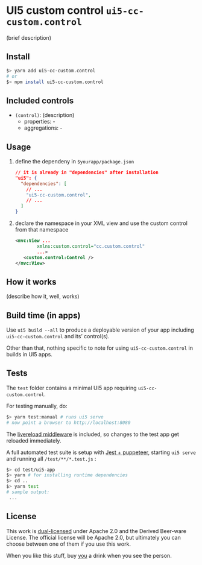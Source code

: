 # UI5 custom control `ui5-cc-custom.control`

(brief description)

## Install

```bash
$> yarn add ui5-cc-custom.control
# or
$> npm install ui5-cc-custom.control
```

## Included controls

- `(control)`: (description)
  - properties: -
  - aggregations: -

## Usage

1. define the dependeny in `$yourapp/package.json`

   ```json
   // it is already in "dependencies" after installation
   "ui5": {
     "dependencies": [
       // ...
       "ui5-cc-custom.control",
       // ...
     ]
   }
   ```

2. declare the namespace in your XML view and use the custom control from that namespace

   ```xml
   <mvc:View ... 
           xmlns:custom.control="cc.custom.control"
           ...>
      <custom.control:Control />
   </mvc:View>
   ```

## How it works

(describe how it, well, works)

## Build time (in apps)

Use `ui5 build --all` to produce a deployable version of your app including `ui5-cc-custom.control` and its’ control(s).

Other than that, nothing specific to note for using `ui5-cc-custom.control` in builds in UI5 apps.

## Tests

The `test` folder contains a minimal UI5 app requiring `ui5-cc-custom.control`.

For testing manually, do:

```bash
$> yarn test:manual # runs ui5 serve
# now point a browser to http://localhost:8080
```

The [livereload middleware](https://github.com/petermuessig/ui5-ecosystem-showcase/tree/master/packages/ui5-middleware-livereload) is included, so changes to the test app get reloaded immediately.

A full automated test suite is setup with [Jest + puppeteer](https://jestjs.io/docs/en/puppeteer), starting `ui5 serve` and running all `/test/**/*.test.js` :

```bash
$> cd test/ui5-app
$> yarn # for installing runtime dependencies
$> cd ..
$> yarn test
# sample output:
 ...
```

## License

This work is [dual-licensed](./LICENSE) under Apache 2.0 and the Derived Beer-ware License. The official license will be Apache 2.0, but ultimately you can choose between one of them if you use this work.

When you like this stuff, buy [you](https://you) a drink when you see the person.
